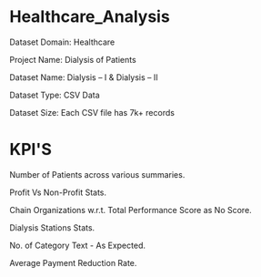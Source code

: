 # Healthcare_Analysis
Dataset
Domain: Healthcare

Project Name: Dialysis of Patients

Dataset Name: Dialysis – I & Dialysis – II

Dataset Type: CSV Data

Dataset Size: Each CSV file has 7k+ records

# KPI'S
Number of Patients across various summaries.

Profit Vs Non-Profit Stats.

Chain Organizations w.r.t. Total Performance Score as No Score.

Dialysis Stations Stats.

No. of Category Text - As Expected.

Average Payment Reduction Rate.
